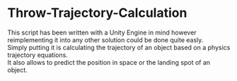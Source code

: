 # Throw-Trajectory-Calculation
This script has been written with a Unity Engine in mind however reimplementing it into any other solution could be done quite easly.  
Simply putting it is calculating the trajectory of an object based on a physics trajectory equations.  
It also allows to predict the position in space or the landing spot of an object.  
